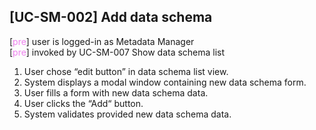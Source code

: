 [UC-SM-002] Add data schema
---

[<span style="color: violet;">pre</span>] user is logged-in as Metadata Manager <br/>
[<span style="color: violet;">pre</span>] invoked by UC-SM-007 Show data schema list

1. User chose “edit button” in data schema list view.
2. System displays a modal window containing new data schema form.
3. User fills a form with new data schema data.
4. User clicks the “Add“ button.
5. System validates provided new data schema data.
